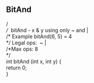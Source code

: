 <h2>BitAnd</h2>

/*\
/*  bitAnd - x & y using only ~ and |\
/* Example bitAnd(6, 5) = 4\
*/ Legal ops:  ~ |\
/*Max ops: 8\
*/\
int  bitAnd (int x, int y) {\
 return 0;\
}